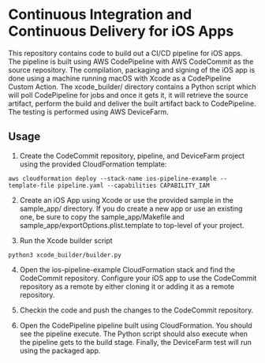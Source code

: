 # Continuous Integration and Continuous Delivery for iOS Apps

This repository contains code to build out a CI/CD pipeline for iOS apps.  The pipeline is built using AWS CodePipeline with AWS CodeCommit as the source repository.  The compilation, packaging and signing of the iOS app is done using a machine running macOS with Xcode as a CodePipeline Custom Action.  The xcode_builder/ directory contains a Python script which will poll CodePipeline for jobs and once it gets it, it will retrieve the source artifact, perform the build and deliver the built artifact back to CodePipeline.  The testing is performed using AWS DeviceFarm.

## Usage

1. Create the CodeCommit repository, pipeline, and DeviceFarm project using the provided CloudFormation template:
```
aws cloudformation deploy --stack-name ios-pipeline-example --template-file pipeline.yaml --capabilities CAPABILITY_IAM
```

2. Create an iOS App using Xcode or use the provided sample in the sample_app/ directory.  If you do create a new app or use an existing one, be sure to copy the sample_app/Makefile and sample_app/exportOptions.plist.template to top-level of your project.

3. Run the Xcode builder script
```
python3 xcode_builder/builder.py
```

4. Open the ios-pipeline-example CloudFormation stack and find the CodeCommit repository.  Configure your iOS app to use the CodeCommit repository as a remote by either cloning it or adding it as a remote repository.

5. Checkin the code and push the changes to the CodeCommit repository.

6. Open the CodePipeline pipeline built using CloudFormation.  You should see the pipeline execute.  The Python script should also execute when the pipeline gets to the build stage.  Finally, the DeviceFarm test will run using the packaged app.
